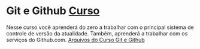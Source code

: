 # Git e Github [Curso](https://www.schoolofnet.com/curso-git-e-github/ "Link para o Curso")
Nesse curso você aprenderá do zero a trabalhar com o principal sistema de controle de versão da atualidade. Também, aprenderá a trabalhar com os serviços do Github.com.
[Arquivos do Curso Git e Github](https://github.com/denners777/cursos/tree/master/school_of_net/git_e_github "Arquivos do Curso")